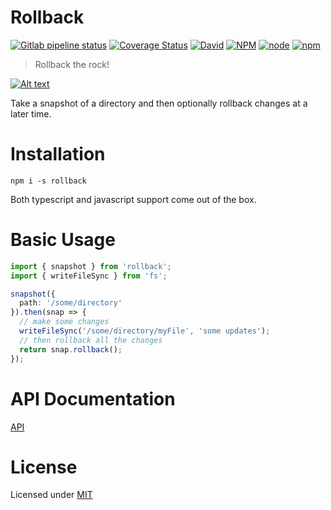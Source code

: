 # Rollback

[![Gitlab pipeline status](https://img.shields.io/gitlab/pipeline/justinlivi/rollback.svg)](https://gitlab.com/justinlivi/rollback/pipelines)
[![Coverage Status](https://coveralls.io/repos/gitlab/justinlivi/rollback/badge.svg?branch=master)](https://coveralls.io/gitlab/justinlivi/rollback?branch=master)
[![David](https://img.shields.io/david/justinlivi/rollback.svg)](https://github.com/JustinLivi/rollback/blob/master/package.json)
[![NPM](https://img.shields.io/npm/l/rollback.svg)](https://www.npmjs.com/package/rollback)
[![node](https://img.shields.io/node/v/rollback.svg)](https://github.com/JustinLivi/rollback/blob/master/package.json)
[![npm](https://img.shields.io/npm/v/rollback.svg)](https://www.npmjs.com/package/rollback)

> Rollback the rock!

[![Alt text](https://i.imgur.com/nirHaAb.gif)](https://www.youtube.com/watch?v=rS-HcK7d-LE)

Take a snapshot of a directory and then optionally rollback changes at a later time.

# Installation

`npm i -s rollback`

Both typescript and javascript support come out of the box.

# Basic Usage

```typescript
import { snapshot } from 'rollback';
import { writeFileSync } from 'fs';

snapshot({
  path: '/some/directory'
}).then(snap => {
  // make some changes
  writeFileSync('/some/directory/myFile', 'some updates');
  // then rollback all the changes
  return snap.rollback();
});
```

# API Documentation

[API](https://github.com/JustinLivi/rollback/blob/master/docs/README.md)

# License

Licensed under [MIT](https://github.com/JustinLivi/rollback/blob/master/LICENSE)
